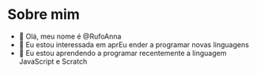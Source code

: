 # Sobre mim
- 👋 Olá, meu nome é @RufoAnna
- 👀 Eu estou interessada em aprEu ender a programar novas linguagens
- 🌱 Eu estou aprendendo a programar recentemente a linguagem JavaScript e Scratch


